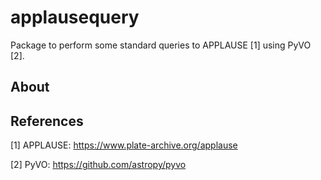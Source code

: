 # applausequery
Package to perform some standard queries to APPLAUSE [1] using PyVO [2].

## About

## References
[1] APPLAUSE: https://www.plate-archive.org/applause

[2] PyVO: https://github.com/astropy/pyvo
